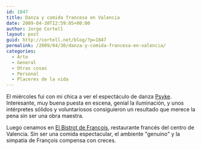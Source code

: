 ```yaml
---
id: 1847
title: Danza y comida francesa en Valencia
date: 2009-04-30T12:59:05+00:00
author: Jorge Cortell
layout: post
guid: http://cortell.net/blog/?p=1847
permalink: /2009/04/30/danza-y-comida-francesa-en-valencia/
categories:
  - Arte
  - General
  - Otras cosas
  - Personal
  - Placeres de la vida
---
```

El miércoles fui con mi chica a ver el espectáculo de danza <a title="http://teatres.gva.es/espectaculo.php?laId=13071" href="http://teatres.gva.es/espectaculo.php?laId=13071" target="_blank">Psyke</a>. Interesante, muy buena puesta en escena, genial la iluminación, y unos intérpretes sólidos y voluntariosos consiguieron un resultado que merece la pena sin ser una obra maestra.

Luego cenamos en <a title="http://www.lebistrotdefrancois.com/" href="http://www.lebistrotdefrancois.com/" target="_blank">El Bistrot de François</a>, restaurante francés del centro de Valencia. Sin ser una comida espectacular, el ambiente "genuino" y la simpatía de François compensa con creces.